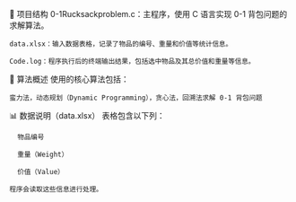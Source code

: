 📂 项目结构
    0-1Rucksackproblem.c：主程序，使用 C 语言实现 0-1 背包问题的求解算法。

    data.xlsx：输入数据表格，记录了物品的编号、重量和价值等统计信息。

    Code.log：程序执行后的终端输出结果，包括选中物品及其总价值和重量等信息。

🧠 算法概述
    使用的核心算法包括：
    
    蛮力法，动态规划（Dynamic Programming），贪心法，回溯法求解 0-1 背包问题


📊 数据说明（data.xlsx）
    表格包含以下列：

      物品编号

      重量（Weight）

      价值（Value）

    程序会读取这些信息进行处理。
